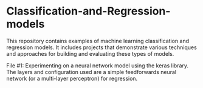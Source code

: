 # Classification-and-Regression-models
This repository contains examples of machine learning classification and regression models. It includes projects that demonstrate various techniques and approaches for building and evaluating these types of models.

File #1: Experimenting on a neural network model using the keras library. The layers and configuration used are a simple feedforwards neural network (or a multi-layer perceptron) for regression.
